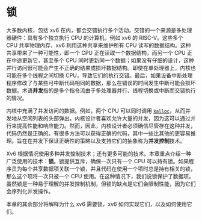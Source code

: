 # 锁

大多数内核，包括 xv6 在内，都会交错执行多个活动。交错的一个来源是多处理器硬件：具有多个独立执行 CPU 的计算机，例如 xv6 的 RISC-V。这些多个 CPU 共享物理内存，xv6 利用这种共享来维护所有 CPU 读写的数据结构。这种共享带来了一种可能性，即一个 CPU 正在读取一个数据结构，而另一个 CPU 正在中途更新它，甚至多个 CPU 同时更新同一个数据；如果没有仔细的设计，这种并行访问很可能会产生不正确的结果或损坏数据结构。即使在单处理器上，内核也可能在多个线程之间切换 CPU，导致它们的执行交错。最后，如果设备中断处理程序修改了与某些可中断代码相同的数据，那么在错误的时间发生中断可能会损坏数据。术语**并发**指的是多个指令流由于多处理器并行、线程切换或中断而交错执行的情况。

内核中充满了并发访问的数据。例如，两个 CPU 可以同时调用 [`kalloc`](/source/xv6-riscv/kernel/kalloc.c.md)，从而并发地从空闲列表的头部弹出。内核设计者喜欢允许大量的并发，因为这可以通过并行来提高性能和响应能力。然而，因此，内核设计者必须确信尽管存在这种并发，代码仍然是正确的。有很多方法可以获得正确的代码，其中一些比其他的更容易推理。旨在在并发下保证正确性的策略以及支持它们的抽象称为**并发控制**技术。

Xv6 根据情况使用多种并发控制技术；还有更多可能的技术。本章重点介绍一种广泛使用的技术：**锁**。锁提供互斥，确保一次只有一个 CPU 可以持有锁。如果程序员为每个共享数据项关联一个锁，并且代码在使用一个项时总是持有相关的锁，那么这个项将一次只被一个 CPU 使用。在这种情况下，我们说锁保护了数据项。虽然锁是一种易于理解的并发控制机制，但锁的缺点是它们会限制性能，因为它们会序列化并发操作。

本章的其余部分将解释为什么 xv6 需要锁，xv6 如何实现它们，以及如何使用它们。